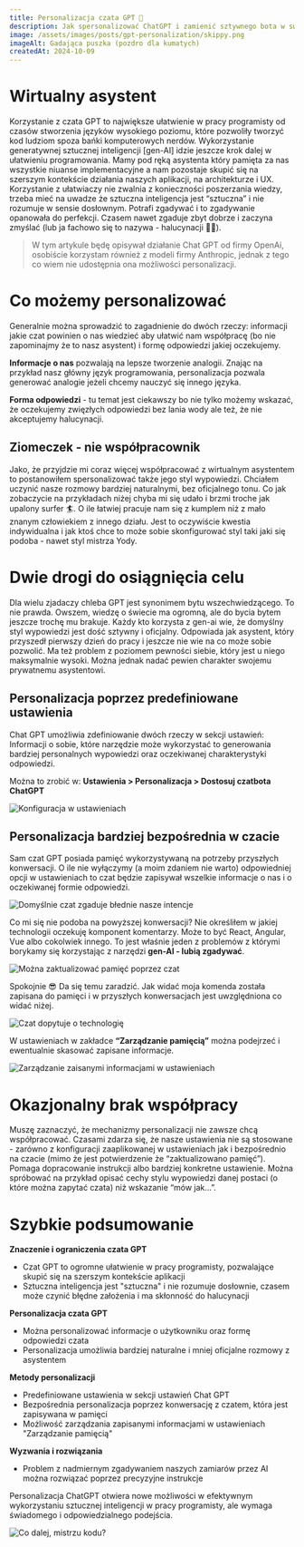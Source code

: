 ```yaml
---
title: Personalizacja czata GPT 🦾
description: Jak spersonalizować ChatGPT i zamienić sztywnego bota w swojego genialnego asystenta-programistę.
image: /assets/images/posts/gpt-personalization/skippy.png
imageAlt: Gadająca puszka (pozdro dla kumatych)
createdAt: 2024-10-09
---
```


# Wirtualny asystent

Korzystanie z czata GPT to największe ułatwienie w pracy programisty od czasów stworzenia języków wysokiego poziomu, które pozwoliły tworzyć kod ludziom spoza bańki komputerowych nerdów. Wykorzystanie generatywnej sztucznej inteligencji [gen-AI] idzie jeszcze krok dalej w ułatwieniu programowania. Mamy pod ręką asystenta który pamięta za nas wszystkie niuanse implementacyjne a nam pozostaje skupić się na szerszym kontekście działania naszych aplikacji, na architekturze i UX. Korzystanie z ułatwiaczy nie zwalnia z konieczności poszerzania wiedzy, trzeba mieć na uwadze że sztuczna inteligencja jest “sztuczna” i nie rozumuje w sensie dosłownym. Potrafi zgadywać i to zgadywanie opanowała do perfekcji. Czasem nawet zgaduje zbyt dobrze i zaczyna zmyślać (lub ja fachowo się to nazywa - halucynacji 😵‍💫).


> W tym artykule będę opisywał działanie Chat GPT od firmy OpenAi, osobiście korzystam również z modeli firmy Anthropic, jednak z tego co wiem nie udostępnia ona możliwości personalizacji.

# Co możemy personalizować

Generalnie można sprowadzić to zagadnienie do dwóch rzeczy: informacji jakie czat powinien o nas wiedzieć aby ułatwić nam współpracę (bo nie zapominajmy że to nasz asystent) i formę odpowiedzi jakiej oczekujemy.

**Informacje o nas** pozwalają na lepsze tworzenie analogii. Znając na przykład nasz główny język programowania, personalizacja pozwala generować analogie jeżeli chcemy nauczyć się innego języka.

**Forma odpowiedzi** - tu temat jest ciekawszy bo nie tylko możemy wskazać, że oczekujemy zwięzłych odpowiedzi bez lania wody ale też, że nie akceptujemy halucynacji. 

## Ziomeczek - nie współpracownik

Jako, że przyjdzie mi coraz więcej współpracować z wirtualnym asystentem to postanowiłem spersonalizować także jego styl wypowiedzi. Chciałem uczynić nasze rozmowy bardziej naturalnymi, bez oficjalnego tonu. Co jak zobaczycie na przykładach niżej chyba mi się udało i brzmi troche jak upalony surfer 🏄. O ile łatwiej pracuje nam się z kumplem niż z mało znanym człowiekiem z innego działu. Jest to oczywiście kwestia indywidualna i jak ktoś chce to może sobie skonfigurować styl taki jaki się podoba - nawet styl mistrza Yody.

# Dwie drogi do osiągnięcia celu

Dla wielu zjadaczy chleba GPT jest synonimem bytu wszechwiedzącego. To nie prawda. Owszem, wiedzę o świecie ma ogromną, ale do bycia bytem jeszcze trochę mu brakuje. Każdy kto korzysta z gen-ai wie, że domyślny styl wypowiedzi jest dość sztywny i oficjalny. Odpowiada jak asystent, który przyszedł pierwszy dzień do pracy i jeszcze nie wie na co może sobie pozwolić. Ma też problem z poziomem pewności siebie, który jest u niego maksymalnie wysoki.  Można jednak nadać pewien charakter swojemu prywatnemu asystentowi. 

## Personalizacja poprzez predefiniowane ustawienia

Chat GPT umożliwia zdefiniowanie dwóch rzeczy w sekcji ustawień: Informacji o sobie, które narzędzie może wykorzystać to generowania bardziej personalnych wypowiedzi oraz oczekiwanej charakterystyki odpowiedzi. 

Można to zrobić w: **Ustawienia > Personalizacja > Dostosuj czatbota ChatGPT**

![Konfiguracja w ustawieniach](/assets/images/posts/gpt-personalization/settings.png)

## Personalizacja bardziej bezpośrednia w czacie

Sam czat GPT posiada pamięć wykorzystywaną na potrzeby przyszłych konwersacji. O ile nie wyłączymy (a moim zdaniem nie warto) odpowiedniej opcji w ustawieniach to czat będzie zapisywał wszelkie informacje o nas i o oczekiwanej formie odpowiedzi. 

![Domyślnie czat zgaduje błednie nasze intencje](/assets/images/posts/gpt-personalization/guesting.png)

Co mi się nie podoba na powyższej konwersacji? Nie określiłem w jakiej technologii oczekuję komponent komentarzy. Może to być React, Angular, Vue albo cokolwiek innego. To jest właśnie jeden z problemów z którymi borykamy się korzystając z narzędzi **gen-AI - lubią zgadywać**.

![Można zaktualizować pamięć poprzez czat](/assets/images/posts/gpt-personalization/memory-update.png)

Spokojnie 😎 Da się temu zaradzić. Jak widać moja komenda została zapisana do pamięci i w przyszłych konwersacjach jest uwzględniona co widać niżej.

![Czat dopytuje o technologię](/assets/images/posts/gpt-personalization/better-version.png)

W ustawieniach w zakładce **“Zarządzanie pamięcią”** można podejrzeć i ewentualnie skasować zapisane informacje.

![Zarządzanie zaisanymi informacjami w ustawieniach](/assets/images/posts/gpt-personalization/memory-management.png)

# Okazjonalny brak współpracy

Muszę zaznaczyć, że mechanizmy personalizacji nie zawsze chcą współpracować. Czasami zdarza się, że nasze ustawienia nie są stosowane - zarówno z konfiguracji zaaplikowanej w ustawieniach jak i bezpośrednio na czacie (mimo że jest potwierdzenie że “zaktualizowano pamięć”). Pomaga dopracowanie instrukcji albo bardziej konkretne ustawienie. Można spróbować na przykład opisać cechy stylu wypowiedzi danej postaci (o które można zapytać czata) niż wskazanie “mów jak…”.

# Szybkie podsumowanie

**Znaczenie i ograniczenia czata GPT**

- Czat GPT to ogromne ułatwienie w pracy programisty, pozwalające skupić się na szerszym kontekście aplikacji
- Sztuczna inteligencja jest "sztuczna" i nie rozumuje dosłownie, czasem może czynić błędne założenia i ma skłonność do halucynacji

**Personalizacja czata GPT**

- Można personalizować informacje o użytkowniku oraz formę odpowiedzi czata
- Personalizacja umożliwia bardziej naturalne i mniej oficjalne rozmowy z asystentem

**Metody personalizacji**

- Predefiniowane ustawienia w sekcji ustawień Chat GPT
- Bezpośrednia personalizacja poprzez konwersację z czatem, która jest zapisywana w pamięci
- Możliwość zarządzania zapisanymi informacjami w ustawieniach "Zarządzanie pamięcią"

**Wyzwania i rozwiązania**

- Problem z nadmiernym zgadywaniem naszych zamiarów przez AI można rozwiązać poprzez precyzyjne instrukcje

Personalizacja ChatGPT otwiera nowe możliwości w efektywnym wykorzystaniu sztucznej inteligencji w pracy programisty, ale wymaga świadomego i odpowiedzialnego podejścia.

![Co dalej, mistrzu kodu?](/assets/images/posts/gpt-personalization/code-master.png)